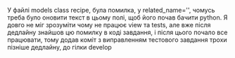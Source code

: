 У файлі models class recipe, була помилка, у related_name='', чомусь треба було оновити текст в цьому полі, щоб його почав бачити python. Я довго не міг зрозуміти чому не працює view та tests, але вже після дедлайну знайшов цю помилку в коді завдання, і після цього почало все працювати, тому додав коміт з виправленням тестового завдання трохи пізніше дедлайну, до гілки develop
